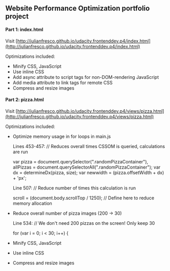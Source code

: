 ## Website Performance Optimization portfolio project

#### Part 1: index.html

Visit [http://julianfresco.github.io/udacity.frontenddev.p4/index.html](http://julianfresco.github.io/udacity.frontenddev.p4/index.html)

Optimizations included:

* Minify CSS, JavaScript
* Use inline CSS
* Add async attribute to script tags for non-DOM-rendering JavaScript
* Add media attribute to link tags for remote CSS
* Compress and resize images


#### Part 2: pizza.html

Visit [http://julianfresco.github.io/udacity.frontenddev.p4/views/pizza.html](http://julianfresco.github.io/udacity.frontenddev.p4/views/pizza.html)

Optimizations included:

* Optimize memory usage in for loops in main.js

    Lines 453-457:
    // Reduces overall times CSSOM is queried, calculations are run

    var pizza = document.querySelector(".randomPizzaContainer"),
    allPizzas = document.querySelectorAll(".randomPizzaContainer");
    var dx = determineDx(pizza, size);
    var newwidth = (pizza.offsetWidth + dx) + 'px';

    Line 507:
    // Reduce number of times this calculation is run

    scroll = (document.body.scrollTop / 1250); // Define here to reduce memory allocation


* Reduce overall number of pizza images (200 -> 30)

    Line 534:
    // We don't need 200 pizzas on the screen! Only keep 30

    for (var i = 0; i < 30; i++) {


* Minify CSS, JavaScript
* Use inline CSS
* Compress and resize images

